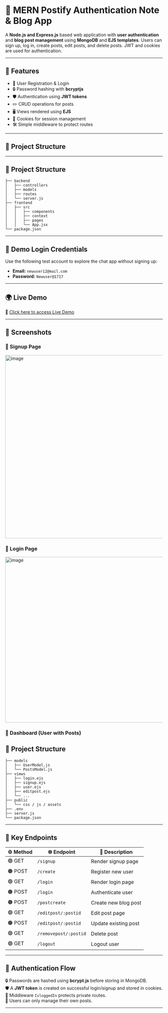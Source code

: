 # 📝 MERN Postify Authentication Note & Blog App

A **Node.js and Express.js** based web application with **user authentication** and **blog post management** using **MongoDB** and **EJS templates**. Users can sign up, log in, create posts, edit posts, and delete posts. JWT and cookies are used for authentication.

---

## 🚀 Features

- 🔑 User Registration & Login
- 🔒 Password hashing with **bcryptjs**
- 🛡 Authentication using **JWT tokens**
- ✏️ CRUD operations for posts
- 🖥 Views rendered using **EJS**
- 🍪 Cookies for session management
- 🛠 Simple middleware to protect routes

---

## 📂 Project Structure

 

---

## 📂 Project Structure  

```
├── backend
│   ├── controllers
│   ├── models
│   ├── routes
│   └── server.js
├── frontend
│   ├── src
│   │   ├── components
│   │   ├── context
│   │   ├── pages
│   │   └── App.jsx
└── package.json
```

---

## 🔑 Demo Login Credentials
Use the following test account to explore the chat app without signing up:  

- **Email:** `newuser12@mail.com`  
- **Password:** `Newuser@1717`  

---

## 🌍 Live Demo  
🚀 [Click here to access Live Demo](https://postify-orcin.vercel.app/signup)  

---

  


## 📸 Screenshots  

### 📝 Signup Page  
<img width="758" height="585" alt="image" src="https://github.com/user-attachments/assets/f719f934-452a-4239-b187-0783bfcf015f" />


### 🔑 Login Page  
<img width="807" height="529" alt="image" src="https://github.com/user-attachments/assets/3c9d3fac-7a2b-486b-930b-37e18829741e" />



### 📂 Dashboard (User with Posts)  


## 📂 Project Structure  

```
├── models
│   ├── UserModel.js
│   └── PostsModel.js
├── views
│   ├── login.ejs
│   ├── signup.ejs
│   ├── user.ejs
│   ├── editpost.ejs
│   └── ...
├── public
│   └── css / js / assets
├── .env
├── server.js
└── package.json
```

---

## 🔑 Key Endpoints  

| ⚙️ Method | 🌐 Endpoint             | 📖 Description              |
|-----------|-------------------------|-----------------------------|
| 🟢 GET    | `/signup`              | Render signup page          |
| 🟠 POST   | `/create`              | Register new user           |
| 🟢 GET    | `/login`               | Render login page           |
| 🟠 POST   | `/login`               | Authenticate user           |
| 🟠 POST   | `/postcreate`          | Create new blog post        |
| 🟢 GET    | `/editpost/:postid`    | Edit post page              |
| 🟠 POST   | `/editpost/:postid`    | Update existing post        |
| 🟢 GET    | `/removepost/:postid`  | Delete post                 |
| 🟢 GET    | `/logout`              | Logout user                 |

---

## 🔐 Authentication Flow  

🔒 Passwords are hashed using **bcrypt.js** before storing in MongoDB.  
🛡️ A **JWT token** is created on successful login/signup and stored in cookies.  
🧩 Middleware `IsloggedIn` protects private routes.  
👤 Users can only manage their own posts.  

---








